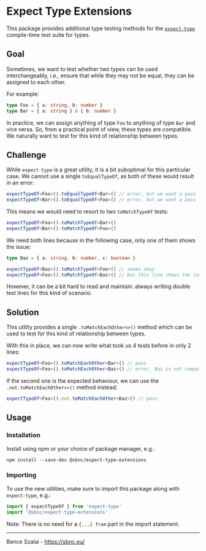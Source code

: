 # Expect Type Extensions
This package provides additional type testing methods for the [`expect-type`](https://github.com/mmkal/expect-type) compile-time test suite for types.

## Goal

Sometimes, we want to test whether two types can be used interchangeably, i.e., ensure that while they may not be equal, they can be assigned to each other.

For example:
```typescript
type Foo = { a: string, b: number }
type Bar = { a: string } & { b: number }
```

In practice, we can assign anything of type `Foo` to anything of type `Bar` and vice versa. So, from a practical point of view, these types are compatible. We naturally want to test for this kind of relationship between types.

## Challenge

While `expect-type` is a great utility, it is a bit suboptimal for this particular case. We cannot use a single `toEqualTypeOf`, as both of these would result in an error:
```typescript
expectTypeOf<Foo>().toEqualTypeOf<Bar>() // error, but we want a pass
expectTypeOf<Bar>().toEqualTypeOf<Foo>() // error, but we want a pass
```

This means we would need to resort to two `toMatchTypeOf` tests:
```typescript
expectTypeOf<Foo>().toMatchTypeOf<Bar>()
expectTypeOf<Bar>().toMatchTypeOf<Foo>()
```

We need both lines because in the following case, only one of them shows the issue:
```typescript
type Baz = { a: string, b: number, c: boolean }

expectTypeOf<Baz>().toMatchTypeOf<Foo>() // seems okay
expectTypeOf<Foo>().toMatchTypeOf<Baz>() // but this line shows the issue with Baz being incompatible
```

However, it can be a bit hard to read and maintain: always writing double test lines for this kind of scenario. 

## Solution

This utility provides a single `.toMatchEachOther<>()` method which can be used to test for this kind of relationship between types.

With this in place, we can now write what took us 4 tests before in only 2 lines:
```typescript
expectTypeOf<Foo>().toMatchEachOther<Bar>() // pass
expectTypeOf<Foo>().toMatchEachOther<Baz>() // error, Baz is not compatible
```

If the second one is the expected behaviour, we can use the `.not.toMatchEachOther<>()` method instead:
```typescript
expectTypeOf<Foo>().not.toMatchEachOther<Baz>() // pass
```

## Usage

### Installation

Install using npm or your choice of package manager, e.g.:

`npm install --save-dev @sbnc/expect-type-extensions`

### Importing

To use the new utilities, make sure to import this package along with `expect-type`, e.g.:

```typescript
import { expectTypeOf } from 'expect-type'
import '@sbnc/expect-type-extensions'
```

Note: There is no need for a `{...} from` part in the import statement.

***

Bence Szalai - https://sbnc.eu/
